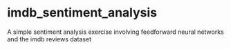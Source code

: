 # imdb_sentiment_analysis
A simple sentiment analysis exercise involving feedforward neural networks and the imdb reviews dataset
